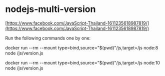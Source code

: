 # nodejs-multi-version

[https://www.facebook.com/JavaScript-Thailand-1611235618987819/](https://www.facebook.com/JavaScript-Thailand-1611235618987819/)

Run the following commands one by one:

docker run --rm --mount type=bind,source="$(pwd)"/js,target=/js node:8 node /js/version.js

docker run --rm --mount type=bind,source="$(pwd)"/js,target=/js node:10 node /js/version.js